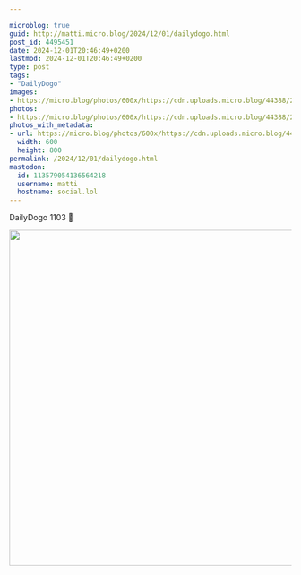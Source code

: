 ```yaml
---

microblog: true
guid: http://matti.micro.blog/2024/12/01/dailydogo.html
post_id: 4495451
date: 2024-12-01T20:46:49+0200
lastmod: 2024-12-01T20:46:49+0200
type: post
tags:
- "DailyDogo"
images:
- https://micro.blog/photos/600x/https://cdn.uploads.micro.blog/44388/2024/5f329a271c794339936f9fbded6717e1.jpg
photos:
- https://micro.blog/photos/600x/https://cdn.uploads.micro.blog/44388/2024/5f329a271c794339936f9fbded6717e1.jpg
photos_with_metadata:
- url: https://micro.blog/photos/600x/https://cdn.uploads.micro.blog/44388/2024/5f329a271c794339936f9fbded6717e1.jpg
  width: 600
  height: 800
permalink: /2024/12/01/dailydogo.html
mastodon:
  id: 113579054136564218
  username: matti
  hostname: social.lol
---
```

DailyDogo 1103 🐶

<img src="/media/uploads/2024/5f329a271c794339936f9fbded6717e1.jpg" width="600" alt="" />
